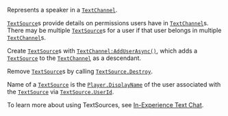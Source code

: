 Represents a speaker in a [`TextChannel`](https://create.roblox.com/docs/reference/engine/classes/TextChannel).

[`TextSource`](https://create.roblox.com/docs/reference/engine/classes/TextSource)s provide details on permissions users have in
[`TextChannel`](https://create.roblox.com/docs/reference/engine/classes/TextChannel)s. There may be multiple [`TextSource`](https://create.roblox.com/docs/reference/engine/classes/TextSource)s for a user if
that user belongs in multiple [`TextChannel`](https://create.roblox.com/docs/reference/engine/classes/TextChannel)s.

Create [`TextSource`](https://create.roblox.com/docs/reference/engine/classes/TextSource)s with [`TextChannel:AddUserAsync()`](https://create.roblox.com/docs/reference/engine/classes/TextChannel#AddUserAsync), which adds
a [`TextSource`](https://create.roblox.com/docs/reference/engine/classes/TextSource) to the [`TextChannel`](https://create.roblox.com/docs/reference/engine/classes/TextChannel) as a descendant.

Remove [`TextSource`](https://create.roblox.com/docs/reference/engine/classes/TextSource)s by calling [`TextSource.Destroy`](https://create.roblox.com/docs/reference/engine/classes/TextSource#Destroy).

Name of a [`TextSource`](https://create.roblox.com/docs/reference/engine/classes/TextSource) is the [`Player.DisplayName`](https://create.roblox.com/docs/reference/engine/classes/Player#DisplayName) of the user
associated with the [`TextSource`](https://create.roblox.com/docs/reference/engine/classes/TextSource) via [`TextSource.UserId`](https://create.roblox.com/docs/reference/engine/classes/TextSource#UserId).

To learn more about using TextSources, see
[In-Experience Text Chat](https://create.roblox.com/docs/chat/customizing-in-experience-text-chat).